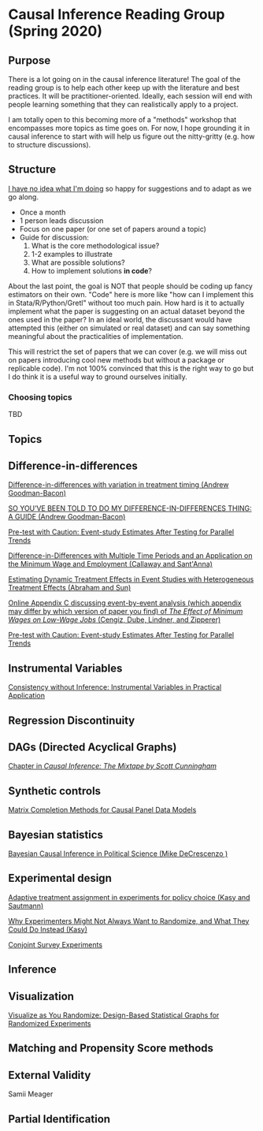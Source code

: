 # Causal Inference Reading Group (Spring 2020)

## Purpose

There is a lot going on in the causal inference literature! The goal of the reading group is to help each other keep up with the literature and best practices. It will be practitioner-oriented. Ideally, each session will end with people learning something that they can realistically apply to a project.

I am totally open to this becoming more of a "methods" workshop that encompasses more topics as time goes on. For now, I hope grounding it in causal inference to start with will help us figure out the nitty-gritty (e.g. how to structure discussions). 

## Structure

[I have no idea what I'm doing](https://i.imgur.com/m0w03xj.jpg) so happy for suggestions and to adapt as we go along. 

- Once a month
- 1 person leads discussion
- Focus on one paper (or one set of papers around a topic)
- Guide for discussion: 
    1. What is the core methodological issue?
    1. 1-2 examples to illustrate
    1. What are possible solutions?
    1. How to implement solutions **in code**?

About the last point, the goal is NOT that people should be coding up fancy estimators on their own. "Code" here is more like "how can I implement this in Stata/R/Python/Gretl" without too much pain. How hard is it to actually implement what the paper is suggesting on an actual dataset beyond the ones used in the paper? In an ideal world, the discussant would have attempted this (either on simulated or real dataset) and can say something meaningful about the practicalities of implementation. 

This will restrict the set of papers that we can cover (e.g. we will miss out on papers introducing cool new methods but without a package or replicable code). I'm not 100% convinced that this is the right way to go but I do think it is a useful way to ground ourselves initially. 

### Choosing topics

TBD

## Topics

## Difference-in-differences

[Difference-in-differences with variation in treatment timing (Andrew Goodman-Bacon)](https://cdn.vanderbilt.edu/vu-my/wp-content/uploads/sites/2318/2019/07/29170757/ddtiming_7_29_2019.pdf)

[SO YOU’VE BEEN TOLD TO DO MY DIFFERENCE-IN-DIFFERENCES THING: A GUIDE (Andrew Goodman-Bacon)](https://cdn.vanderbilt.edu/vu-my/wp-content/uploads/sites/2318/2019/10/09023516/so_youve_been_told_dd_10_9_2019.pdf)

[Pre-test with Caution: Event-study Estimates After
Testing for Parallel Trends](https://scholar.harvard.edu/files/jroth/files/roth_pretrends_20190730.pdf)

[Difference-in-Differences with Multiple Time Periods and an Application on the Minimum Wage and Employment (Callaway and Sant'Anna)](https://arxiv.org/abs/1803.09015)

[Estimating Dynamic Treatment Effects in Event Studies with Heterogeneous Treatment Effects (Abraham and Sun)](http://economics.mit.edu/files/14964)

[Online Appendix C discussing event-by-event analysis (which appendix may differ by which version of paper you find) of *The Effect of Minimum Wages on Low-Wage Jobs* (Cengiz, Dube, Lindner, and Zipperer)](https://www.nber.org/papers/w25434)

[Pre-test with Caution: Event-study Estimates After Testing for Parallel Trends](https://scholar.harvard.edu/files/jroth/files/roth_pretrends_20190730.pdf)

## Instrumental Variables

[Consistency without Inference:
Instrumental Variables in Practical Application](http://personal.lse.ac.uk/YoungA/ConsistencyWithoutInference.pdf)

## Regression Discontinuity

## DAGs (Directed Acyclical Graphs)

[Chapter in *Causal Inference: The Mixtape by Scott Cunningham*](http://scunning.com/cunningham_mixtape.pdf)

## Synthetic controls

[Matrix Completion Methods for Causal Panel Data Models](https://arxiv.org/abs/1710.10251)

## Bayesian statistics

[Bayesian Causal Inference in Political Science (Mike DeCrescenzo
)](https://github.com/mikedecr/causal-bayes)

## Experimental design

[Adaptive treatment assignment in experiments for policy choice (Kasy and Sautmann)](https://maxkasy.github.io/home/files/papers/adaptiveexperimentspolicy.pdf)

[Why Experimenters Might Not Always Want to Randomize, and What They Could Do Instead (Kasy)](https://maxkasy.github.io/home/files/papers/experimentaldesign.pdf)

[Conjoint Survey Experiments](https://cpb-us-w2.wpmucdn.com/web.sas.upenn.edu/dist/f/49/files/2019/09/handbook-draft-07-09202019-1.pdf)

## Inference

## Visualization

[Visualize as You Randomize: Design-Based Statistical Graphs for Randomized Experiments](https://alexandercoppock.com/papers/Coppock_VAYR.pdf)

## Matching and Propensity Score methods

## External Validity

Samii
Meager

## Partial Identification
